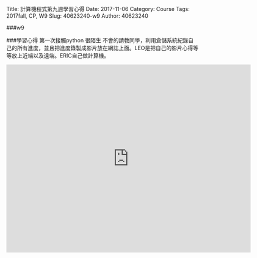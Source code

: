 Title: 計算機程式第九週學習心得
Date: 2017-11-06
Category: Course
Tags: 2017fall, CP, W9
Slug: 40623240-w9
Author: 40623240

###w9

<!-- PELICAN_END_SUMMARY -->

###學習心得
第一次接觸python 很陌生 不會的請教同學，利用倉儲系統紀錄自己的所有進度，並且把進度錄製成影片放在網誌上面。LEO是把自己的影片心得等等放上近端以及遠端。ERIC自己做計算機。

<iframe src="https://player.vimeo.com/video/241458330" width="640" height="492" frameborder="0" webkitallowfullscreen mozallowfullscreen allowfullscreen></iframe>